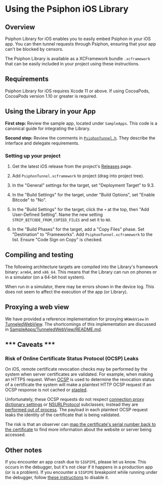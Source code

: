 # Using the Psiphon iOS Library

## Overview

Psiphon Library for iOS enables you to easily embed Psiphon in your iOS app.
You can then tunnel requests through Psiphon, ensuring that your app can't be
blocked by censors.

The Psiphon Library is available as a XCFramework bundle `.xcframework` that can be easily included
in your project using these instructions.

## Requirements

Psiphon Library for iOS requires Xcode 11 or above.
If using CocoaPods, CocoaPods version 1.10 or greater is required.

## Using the Library in your App

**First step:** Review the sample app, located under `SampleApps`.
This code is a canonical guide for integrating the Library.

**Second step:** Review the comments in [`PsiphonTunnel.h`](PsiphonTunnel/PsiphonTunnel/PsiphonTunnel.h). They describe the interface and delegate requirements.

### Setting up your project

1. Get the latest iOS release from the project's [Releases](https://github.com/toidicakhia/psiphon-tunnel/releases) page.

2. Add `PsiphonTunnel.xcframework` to project (drag into project tree).

3. In the "General" settings for the target, set "Deployment Target" to 9.3.

4. In the "Build Settings" for the target, under "Build Options", set "Enable Bitcode" to "No".

5. In the "Build Settings" for the target, click the `+` at the top, then "Add User-Defined Setting". Name the new setting `STRIP_BITCODE_FROM_COPIED_FILES` and set it to `NO`.

6. In the "Build Phases" for the target, add a "Copy Files" phase. Set "Destination" to "Frameworks". Add `PsiphonTunnel.xcframework` to the list. Ensure "Code Sign on Copy" is checked.

## Compiling and testing

The following architecture targets are compiled into the Library's framework binary: `arm64`, and `x86_64`. This means that the Library can run on phones or in a simulator (on a 64-bit host system).

When run in a simulator, there may be errors shown in the device log. This does not seem to affect the execution of the app (or Library).

## Proxying a web view

We have provided a reference implementation for proxying `WKWebView` in [TunneledWebView](SampleApps/TunneledWebView). The shortcomings of this implementation are discussed in [SampleApps/TunneledWebView/README.md](SampleApps/TunneledWebView/README.md#-caveats-).

## *\*\* Caveats \*\*\*

### Risk of Online Certificate Status Protocol (OCSP) Leaks

On iOS, remote certificate revocation checks may be performed by the system when server certificates are validated. For example, when making an HTTPS request. When [OCSP](https://en.wikipedia.org/wiki/Online_Certificate_Status_Protocol) is used to determine the revocation status of a certificate the system will make a plaintext HTTP OCSP request if an OCSP response is not cached or [stapled](https://en.wikipedia.org/wiki/OCSP_stapling).

Unfortunately, these OCSP requests do not respect [connection proxy dictionary settings](https://developer.apple.com/documentation/foundation/nsurlsessionconfiguration/1411499-connectionproxydictionary?language=objc) or [NSURLProtocol](https://developer.apple.com/documentation/foundation/nsurlprotocol) subclasses; instead they are [performed out of process](https://openradar.appspot.com/716337334). The payload in each plaintext OCSP request leaks the identity of the certificate that is being validated.

The risk is that an observer can [map the certificate's serial number back to the certificate](https://github.com/OnionBrowser/OnionBrowser/issues/178#issue-437802301) to find more information about the website or server being accessed.

## Other notes

If you encounter an app crash due to `SIGPIPE`, please let us know. This occurs in the debugger, but it's not clear if it happens in a production app (or is a problem). If you encounter a `SIGPIPE` breakpoint while running under the debugger, follow [these instructions](https://plus.google.com/113241179738681655641/posts/BmMiY8mpsB7) to disable it.
